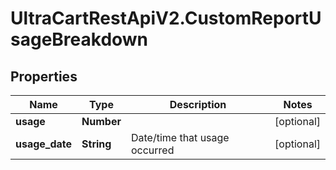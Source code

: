 # UltraCartRestApiV2.CustomReportUsageBreakdown

## Properties
Name | Type | Description | Notes
------------ | ------------- | ------------- | -------------
**usage** | **Number** |  | [optional] 
**usage_date** | **String** | Date/time that usage occurred | [optional] 


